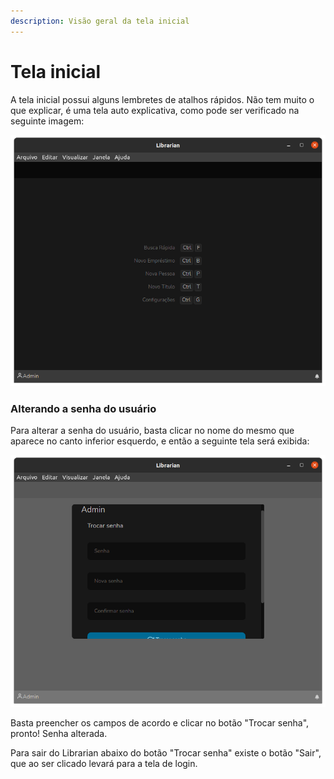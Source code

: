 ```yaml
---
description: Visão geral da tela inicial
---
```


# Tela inicial

A tela inicial possui alguns lembretes de atalhos rápidos. Não tem muito o que explicar, é uma tela auto explicativa, como pode ser verificado na seguinte imagem:

![Tela inicial](.gitbook/assets/librarian-home.png)

### Alterando a senha do usuário

Para alterar a senha do usuário, basta clicar no nome do mesmo que aparece no canto inferior esquerdo, e então a seguinte tela será exibida:

![Tela para trocar de senha se logout](.gitbook/assets/librarian-user-profile.png)

Basta preencher os campos de acordo e clicar no botão "Trocar senha", pronto! Senha alterada.

Para sair do Librarian abaixo do botão "Trocar senha" existe o botão "Sair", que ao ser clicado levará para a tela de login.
